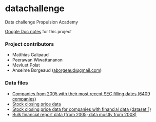 # datachallenge
Data challenge Propulsion Academy

[Google Doc notes](https://docs.google.com/document/d/1AniEjj6gImymUvTHtJh18frXXIqXaIMA6B2j4qhAVQU/edit) for this project

### Project contributors
- Matthias Galipaud
- Peerawan Wiwattananon
- Mevluet Polat
- Anselme Borgeaud (aborgeaud@gmail.com)

### Data files
- [Companies from 2005 with their most recent SEC filling dates (6409 companies)](https://www.dropbox.com/s/ukvmv87cm88iz7e/companies_filling_minimal.csv?dl=0)
- [Stock closing price data](https://www.dropbox.com/s/uqhczpn4fxak8w9/stock_closes.pq?dl=0)
- [Stock closing price data for companies with financial data (dataset 1)](https://www.dropbox.com/s/tp1on9hx1iqvp7i/prices_mevluet_data.csv?dl=0)
- [Bulk financial report data (from 2005; data mostly from 2008)](https://www.dropbox.com/s/z119lsqk57g09v4/mevluet_data_merged.csv?dl=0)

